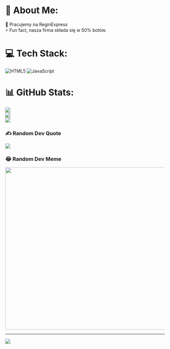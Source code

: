 
# 💫 About Me:
🔭 Pracujemy na ReginExpress<br>⚡ Fun fact, nasza firma składa się w 50% botów.


# 💻 Tech Stack:
![HTML5](https://img.shields.io/badge/html5-%23E34F26.svg?style=for-the-badge&logo=html5&logoColor=white) ![JavaScript](https://img.shields.io/badge/javascript-%23323330.svg?style=for-the-badge&logo=javascript&logoColor=%23F7DF1E)
# 📊 GitHub Stats:
![](https://github-readme-stats.vercel.app/api?username=PolarDevTaken&theme=dark&hide_border=false&include_all_commits=false&count_private=false)<br/>
![](https://github-readme-streak-stats.herokuapp.com/?user=PolarDevTaken&theme=dark&hide_border=false)<br/>
![](https://github-readme-stats.vercel.app/api/top-langs/?username=PolarDevTaken&theme=dark&hide_border=false&include_all_commits=false&count_private=false&layout=compact)

### ✍️ Random Dev Quote
![](https://quotes-github-readme.vercel.app/api?type=horizontal&theme=radical)

### 😂 Random Dev Meme
<img src="https://i.redd.it/yester-yester-yester-yester-yester-yester-yester-day-v0-9gbl3hh9w0ua1.png?s=15445b93d660c97ed76dd83858ab90e6cf522b61" width="512px"/>

---
[![](https://visitcount.itsvg.in/api?id=PolarDevTaken&icon=0&color=0)](https://visitcount.itsvg.in)

<!-- Proudly created with GPRM ( https://gprm.itsvg.in ) -->
